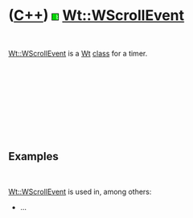 
 

 

 

 

 

([C++](Cpp.md)) ![Wt](PicWt.png) [Wt::WScrollEvent](CppWScrollEvent.md)
=========================================================================

 

[Wt::WScrollEvent](CppWScrollEvent.md) is a [Wt](CppWt.md)
[class](CppClass.md) for a timer.

 

 

 

 

 

Examples
--------

 

[Wt::WScrollEvent](CppWScrollEvent.md) is used in, among others:

-   ...

 

 

 

 

 

 

